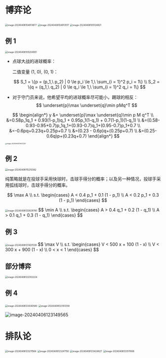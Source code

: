 # 博弈论

<img src="https://leafalice-image.oss-cn-hangzhou.aliyuncs.com/img/2024-04-06%2Fb88950caf921a82235684a5952499e10--ee56--image-20240406104813677.png" alt="image-20240406104813677" style="zoom: 50%;" />

<img src="https://leafalice-image.oss-cn-hangzhou.aliyuncs.com/img/2024-04-06%2F4fae3bbfcf24b7ab51c62d3284a0739a--789b--image-20240406104913517.png" alt="image-20240406104913517" style="zoom: 50%;" />

<img src="https://leafalice-image.oss-cn-hangzhou.aliyuncs.com/img/2024-04-06%2Fd775734fcc98fb15aedf21faa2f46817--71a9--image-20240406105124821.png" alt="image-20240406105124821" style="zoom:50%;" />

## 例 1

<img src="https://leafalice-image.oss-cn-hangzhou.aliyuncs.com/img/2024-04-06%2F0a1fab762c953526832c7f9115a694d1--12ab--image-20240406105204951.png" alt="image-20240406105204951" style="zoom: 50%;" />

- 点球大战的进球概率：

  二值变量 $(1,\ 0),\ (0,\ 1)$：

  $$
  S_1 = \{p = (p_1,\ p_2) | 0 \le p_i \le 1,\ \sum_{i = 1}^2 p_i = 1\} \\
  S_2 = \{q = (q_1,\ q_2) | 0 \le q_i \le 1,\ \sum_{i = 1}^2 q_i = 1\}
  $$

- 对于守门员来说，他希望平均的进球概率尽可能小，踢球的相反：
  $$
  \underset{p}\max \underset{q}\min pMq^T
  $$

$$
\begin{align*}
y &= \underset{p}\max \underset{q}\min p M q^T \\
  &=0.58p_1q_1 + 0.93(1-p_1)q_1 + 0.95p_1(1-q_1) + 0.7(1-p_1)(1-q_1) \\
  &=(0.58-0.93-0.95+0.7)p_1q_1+(0.93-0.7)q_1+(0.95-0.7)p_1+0.7 \\
  &=-0.6pq+0.23q+0.25p+0.7 \\
  &=(0.23 - 0.6p)q+(0.25p+0.7) \\
  &=(0.25-0.6q)p+(0.23q+0.7)
\end{align*}
$$

<img src="https://leafalice-image.oss-cn-hangzhou.aliyuncs.com/img/2024-04-06%2Fd1f62887ac69bf872381673e0ee7a3d5--603d--image-20240406114837267.png" alt="image-20240406114837267" style="zoom: 33%;" />

## 例 2

<img src="https://leafalice-image.oss-cn-hangzhou.aliyuncs.com/img/2024-04-06%2F064f3ac0a76e01d018529227eb542183--b7ac--image-20240406115210382.png" alt="image-20240406115210382" style="zoom:50%;" />

纯策略就是在投球手采用快球时，击球手得分的概率；以及另一种情况，投球手采用弧线球时，击球手得分的概率。

$$
\max A \\
s.t.
\begin{cases}
A < 0.4 p_1 + 0.1 (1 - p_1) \\
A < 0.2 p_1 + 0.3 (1 - p_1)
\end{cases}
$$

<img src="https://leafalice-image.oss-cn-hangzhou.aliyuncs.com/img/2024-04-06%2Fb1f938dbed3ffb08c8d5d18056b7829d--0b1b--image-20240406120829780.png" alt="image-20240406120829780" style="zoom:50%;" />
$$
\min A \\
s.t. 
\begin{cases}
A > 0.4 q_1 + 0.2 (1 - q_1) \\
A > 0.1 q_1 + 0.3 (1 - q_1)
\end{cases}
$$

## 例 3

<img src="https://leafalice-image.oss-cn-hangzhou.aliyuncs.com/img/2024-04-06%2F061db313fe27ec8559f53bbf3c17f797--3d0e--image-20240406121407039.png" alt="image-20240406121407039" style="zoom:50%;" />
$$
\max V \\
s.t.
\begin{cases}
V < 500 x + 100 (1 - x) \\
V < 300 x + 900 (1 - x) \\
0 < x < 1
\end{cases}
$$

## 部分博弈

<img src="https://leafalice-image.oss-cn-hangzhou.aliyuncs.com/img/2024-04-06%2Fd691ce13c0f56784c7e1c9f4a3c441b5--3084--image-20240406122302224.png" alt="image-20240406122302224" style="zoom:50%;" />

## 例 4

<img src="https://leafalice-image.oss-cn-hangzhou.aliyuncs.com/img/2024-04-06%2F10e79dcd9878898c94fff229a78566ac--2f7c--image-20240406123040580.png" alt="image-20240406123040580" style="zoom: 50%;" />

<img src="https://leafalice-image.oss-cn-hangzhou.aliyuncs.com/img/2024-04-06%2Fbbb22e46eb2078e962e61bc60be3376c--614b--image-20240406123101258.png" alt="image-20240406123101258" style="zoom:50%;" />

![image-20240406123149565](https://leafalice-image.oss-cn-hangzhou.aliyuncs.com/img/2024-04-06%2Fa4f86c73af54d0f00f0f3489fc514b56--449d--image-20240406123149565.png)

# 排队论

<img src="https://leafalice-image.oss-cn-hangzhou.aliyuncs.com/img/2024-04-06%2F10fcb9c922435e4b50bf54a6e868f607--8edb--image-20240406123211564.png" alt="image-20240406123211564" style="zoom:50%;" />

<img src="https://leafalice-image.oss-cn-hangzhou.aliyuncs.com/img/2024-04-06%2Fbbeedd21e8b1e17148ba2dc9b35bdbdd--17e3--image-20240406123247150.png" alt="image-20240406123247150" style="zoom:50%;" />

<img src="https://leafalice-image.oss-cn-hangzhou.aliyuncs.com/img/2024-04-06%2Fe5f500aad23b53031d2d14002f7a0f55--44a1--image-20240406123424827.png" alt="image-20240406123424827" style="zoom:50%;" />

<img src="https://leafalice-image.oss-cn-hangzhou.aliyuncs.com/img/2024-04-06%2F8cd9c12b2522897e30ccb9483f00a9a5--60ca--image-20240406123511936.png" alt="image-20240406123511936" style="zoom:50%;" />
